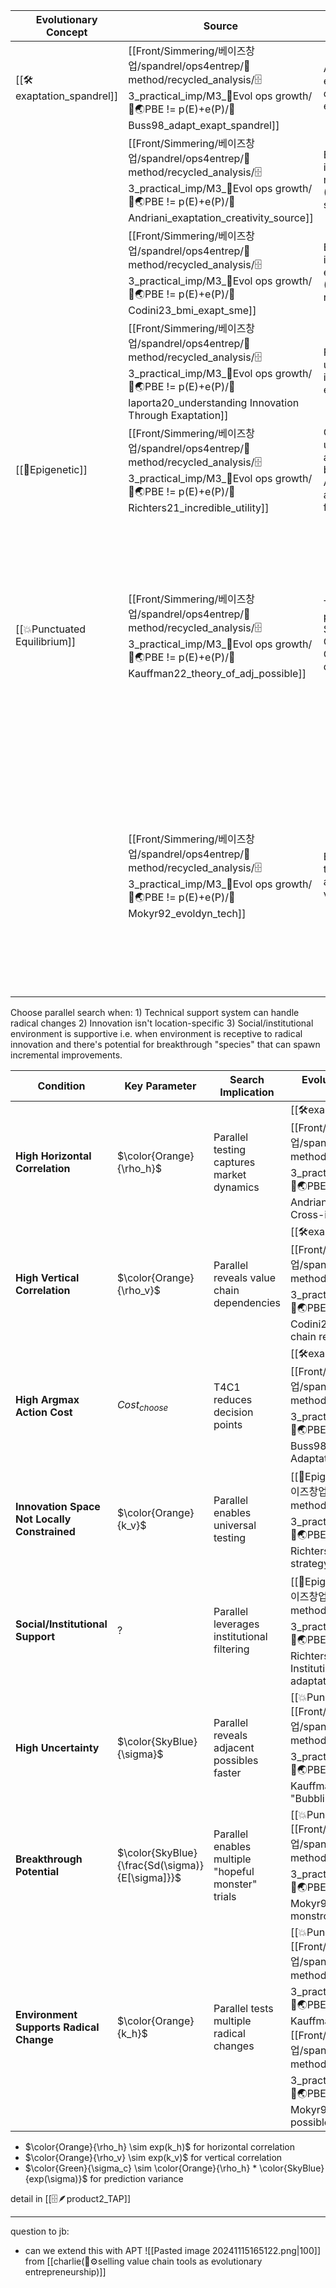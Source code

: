 
| Evolutionary Concept         | Source                                                      | Key words                                                                                                     | Key Argument                                                                                                                                                                                                                                                                                      | Detail                                                                                                                               |
| ---------------------------- | ----------------------------------------------------------- | ------------------------------------------------------------------------------------------------------------- | ------------------------------------------------------------------------------------------------------------------------------------------------------------------------------------------------------------------------------------------------------------------------------------------------- | ------------------------------------------------------------------------------------------------------------------------------------ |
| [[🛠️exaptation_spandrel]]            | [[Front/Simmering/베이즈창업/spandrel/ops4entrep/📐method/recycled_analysis/🗄️3_practical_imp/M3_🥚Evol ops growth/🧭🌏PBE != p(E)+e(P)/📜Buss98_adapt_exapt_spandrel]]                           | Adaptation vs exaptation distinction in evolution                                                             | Natural selection produces adaptations for specific functions; exaptations are co-opted for new uses                                                                                                                                                                                              | Function evolution structure; focuses on the co-option of traits for new functions                                                   |
|                              | [[Front/Simmering/베이즈창업/spandrel/ops4entrep/📐method/recycled_analysis/🗄️3_practical_imp/M3_🥚Evol ops growth/🧭🌏PBE != p(E)+e(P)/📜Andriani_exaptation_creativity_source]]                 | Exaptation as innovation mechanism (Function evolution structure)                                             | Discontinuous evolution through functional shifts of existing traits/artifacts                                                                                                                                                                                                                    | Innovation emergence; Centers on functional shifts and repurposing                                                                   |
|                              | [[Front/Simmering/베이즈창업/spandrel/ops4entrep/📐method/recycled_analysis/🗄️3_practical_imp/M3_🥚Evol ops growth/🧭🌏PBE != p(E)+e(P)/📜Codini23_bmi_exapt_sme]]                                | Business model innovation through exaptation (Resource repurposing)                                           | SMEs can innovate by adapting existing resources to new domains                                                                                                                                                                                                                                   | Resource repurposing; adapting existing resources for new purposes                                                                   |
|                              | [[Front/Simmering/베이즈창업/spandrel/ops4entrep/📐method/recycled_analysis/🗄️3_practical_imp/M3_🥚Evol ops growth/🧭🌏PBE != p(E)+e(P)/📜laporta20_understanding Innovation Through Exaptation]] | Framework for understanding innovation through exaptation                                                     | Exaptation creates innovation through creative repurposing across domains                                                                                                                                                                                                                         | Explicitly addresses exaptation as innovation mechanism                                                                              |
| [[🦋Epigenetic]]             | [[Front/Simmering/베이즈창업/spandrel/ops4entrep/📐method/recycled_analysis/🗄️3_practical_imp/M3_🥚Evol ops growth/🧭🌏PBE != p(E)+e(P)/📜Richters21_incredible_utility]]                         | Genetic underdetermination and experience-based modifiability,  Adaptive plasticity and strategic flexibility | Brain's adaptive capability arises from genetic underdetermination allowing flexible strategy formulation                                                                                                                                                                                         | ;  Focuses on environmental influence and adaptive plasticity                                                                        |
| [[💥Punctuated Equilibrium]] | [[Front/Simmering/베이즈창업/spandrel/ops4entrep/📐method/recycled_analysis/🗄️3_practical_imp/M3_🥚Evol ops growth/🧭🌏PBE != p(E)+e(P)/📜Kauffman22_theory_of_adj_possible]]                     | Theory of adjacent possible spaces; Solution Space Growth Dynamics; Growth pattern differentiation            | World "bubbles forth" creating new possibilities through combinations; process has sudden explosive transitions<br><br>Sequential growth follows linear pattern ($M_{t+1} = M_t(1-μ) + α_1M_t$) while parallel exploration enables explosive growth ($M_{t+1} = M_t(1-μ) + α(2^{M_t} - M_t - 1)$) | Possibility space evolution; explosive transitions and non-linear growth patterns align with punctuated equilibrium's sudden changes |
|                              | [[Front/Simmering/베이즈창업/spandrel/ops4entrep/📐method/recycled_analysis/🗄️3_practical_imp/M3_🥚Evol ops growth/🧭🌏PBE != p(E)+e(P)/📜Mokyr92_evoldyn_tech]]                                  | Evolution-technology analogy with macro vs microinventions                                                    | Technological progress occurs through both gradual microinventions and revolutionary macroinventions ("hopeful monstrosities"), similar to biological evolution's punctuated equilibrium. Macroinventions create new "species" of technology that enable subsequent microinventions.              | Evolutionary dynamics; describes pattern of gradual change punctuated by major innovations                                           |

Choose parallel search when: 1) Technical support system can handle radical changes 2) Innovation isn't location-specific 3) Social/institutional environment is supportive 
i.e. when environment is receptive to radical innovation and there's potential for breakthrough "species" that can spawn incremental improvements. 

| Condition                                    | Key Parameter                                   | Search Implication                                 | Evolutionary Concept & Literature Support                                                                                         |
| -------------------------------------------- | ----------------------------------------------- | -------------------------------------------------- | --------------------------------------------------------------------------------------------------------------------------------- |
| **High Horizontal Correlation**              | $\color{Orange}{\rho_h}$                        | Parallel testing captures market dynamics          | [[🛠️exaptation_spandrel]]  - [[Front/Simmering/베이즈창업/spandrel/ops4entrep/📐method/recycled_analysis/🗄️3_practical_imp/M3_🥚Evol ops growth/🧭🌏PBE != p(E)+e(P)/📜Andriani_exaptation_creativity_source]]: Cross-industry repurposing                                      |
| **High Vertical Correlation**                | $\color{Orange}{\rho_v}$                        | Parallel reveals value chain dependencies          | [[🛠️exaptation_spandrel]]  - [[Front/Simmering/베이즈창업/spandrel/ops4entrep/📐method/recycled_analysis/🗄️3_practical_imp/M3_🥚Evol ops growth/🧭🌏PBE != p(E)+e(P)/📜Codini23_bmi_exapt_sme]]: Value chain resource repurposing                                               |
| **High Argmax Action Cost**                  | $Cost_{choose}$                                 | T4C1 reduces decision points                       | [[🛠️exaptation_spandrel]] - [[Front/Simmering/베이즈창업/spandrel/ops4entrep/📐method/recycled_analysis/🗄️3_practical_imp/M3_🥚Evol ops growth/🧭🌏PBE != p(E)+e(P)/📜Buss98_adapt_exapt_spandrel]]: Adaptation costs in function selection                                     |
| **Innovation Space Not Locally Constrained** | $\color{Orange}{k_v}$                           | Parallel enables universal testing                 | [[🦋Epigenetic]] - [[Front/Simmering/베이즈창업/spandrel/ops4entrep/📐method/recycled_analysis/🗄️3_practical_imp/M3_🥚Evol ops growth/🧭🌏PBE != p(E)+e(P)/📜Richters21_incredible_utility]]: Flexible strategy formation                                               |
| **Social/Institutional Support**             | ?                                               | Parallel leverages institutional filtering         | [[🦋Epigenetic]] - [[Front/Simmering/베이즈창업/spandrel/ops4entrep/📐method/recycled_analysis/🗄️3_practical_imp/M3_🥚Evol ops growth/🧭🌏PBE != p(E)+e(P)/📜Richters21_incredible_utility]]: Institutional environment shapes adaptation strategies                    |
| **High Uncertainty**                         | $\color{SkyBlue}{\sigma}$                       | Parallel reveals adjacent possibles faster         | [[💥Punctuated Equilibrium]]- [[Front/Simmering/베이즈창업/spandrel/ops4entrep/📐method/recycled_analysis/🗄️3_practical_imp/M3_🥚Evol ops growth/🧭🌏PBE != p(E)+e(P)/📜Kauffman22_theory_of_adj_possible]]: "Bubbling forth" of possibilities                          |
| **Breakthrough Potential**                   | $\color{SkyBlue}{\frac{Sd(\sigma)}{E[\sigma]}}$ | Parallel enables multiple "hopeful monster" trials | [[💥Punctuated Equilibrium]] - [[Front/Simmering/베이즈창업/spandrel/ops4entrep/📐method/recycled_analysis/🗄️3_practical_imp/M3_🥚Evol ops growth/🧭🌏PBE != p(E)+e(P)/📜Mokyr92_evoldyn_tech]]: "Hopeful monstrosities" concept                                        |
| **Environment Supports Radical Change**      | $\color{Orange}{k_h}$                           | Parallel tests multiple radical changes            | [[💥Punctuated Equilibrium]] - [[Front/Simmering/베이즈창업/spandrel/ops4entrep/📐method/recycled_analysis/🗄️3_practical_imp/M3_🥚Evol ops growth/🧭🌏PBE != p(E)+e(P)/📜Kauffman22_theory_of_adj_possible]] & [[Front/Simmering/베이즈창업/spandrel/ops4entrep/📐method/recycled_analysis/🗄️3_practical_imp/M3_🥚Evol ops growth/🧭🌏PBE != p(E)+e(P)/📜Mokyr92_evoldyn_tech]]: Adjacent possibles expansion |
- $\color{Orange}{\rho_h} \sim exp(k_h)$ for horizontal correlation
- $\color{Orange}{\rho_v} \sim exp(k_v)$ for vertical correlation
- $\color{Green}{\sigma_c} \sim \color{Orange}{\rho_h} * \color{SkyBlue}{exp(\sigma)}$ for prediction variance

detail in [[🗄️🪶product2_TAP]]

---

question to jb:
- can we extend this with APT ![[Pasted image 20241115165122.png|100]] from [[charlie(🧬⚙️selling value chain tools as evolutionary entrepreneurship)]]



